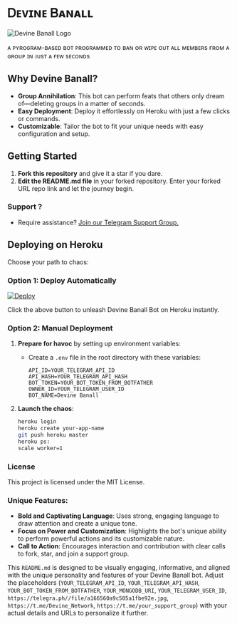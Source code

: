 # Ꭰᴇᴠɪɴᴇ Ᏼᴀɴᴀʟʟ

![Devine Banall Logo](https://telegra.ph//file/811e905e122befab95032.jpg)

ᴀ ᴘʏʀᴏɢʀᴀᴍ-ʙᴀsᴇᴅ ʙᴏᴛ ᴘʀᴏɢʀᴀᴍᴍᴇᴅ ᴛᴏ ʙᴀɴ ᴏʀ ᴡɪᴘᴇ ᴏᴜᴛ ᴀʟʟ ᴍᴇᴍʙᴇʀs ғʀᴏᴍ ᴀ ɢʀᴏᴜᴘ ɪɴ ᴊᴜsᴛ ᴀ ғᴇᴡ sᴇᴄᴏɴᴅs
## Why Devine Banall?

- **Group Annihilation**: This bot can perform feats that others only dream of—deleting groups in a matter of seconds.
- **Easy Deployment**: Deploy it effortlessly on Heroku with just a few clicks or commands.
- **Customizable**: Tailor the bot to fit your unique needs with easy configuration and setup.

## Getting Started

1. **Fork this repository** and give it a star if you dare.
2. **Edit the README.md file** in your forked repository. Enter your forked URL repo link and let the journey begin.

### Support ?
- Require assistance? [Join our Telegram Support Group.](https://t.me/Devine_Community)

## Deploying on Heroku

Choose your path to chaos:

### Option 1: Deploy Automatically

[![Deploy](https://www.herokucdn.com/deploy/button.svg)](https://heroku.com/deploy?template=https://github.com/devineparadox/Devine-Banall)

Click the above button to unleash Devine Banall Bot on Heroku instantly.

### Option 2: Manual Deployment

1. **Prepare for havoc** by setting up environment variables:
   - Create a `.env` file in the root directory with these variables:
     ```plaintext
     API_ID=YOUR_TELEGRAM_API_ID
     API_HASH=YOUR_TELEGRAM_API_HASH
     BOT_TOKEN=YOUR_BOT_TOKEN_FROM_BOTFATHER
     OWNER_ID=YOUR_TELEGRAM_USER_ID
     BOT_NAME=Devine Banall
     ```

2. **Launch the chaos**:
   ```bash
   heroku login
   heroku create your-app-name
   git push heroku master
   heroku ps:
   scale worker=1

### License

This project is licensed under the MIT License.

### Unique Features:

- **Bold and Captivating Language**: Uses strong, engaging language to draw attention and create a unique tone.
- **Focus on Power and Customization**: Highlights the bot's unique ability to perform powerful actions and its customizable nature.
- **Call to Action**: Encourages interaction and contribution with clear calls to fork, star, and join a support group.

This `README.md` is designed to be visually engaging, informative, and aligned with the unique personality and features of your Devine Banall bot. Adjust the placeholders (`YOUR_TELEGRAM_API_ID`, `YOUR_TELEGRAM_API_HASH`, `YOUR_BOT_TOKEN_FROM_BOTFATHER`, `YOUR_MONGODB_URI`, `YOUR_TELEGRAM_USER_ID`, `https://telegra.ph//file/a166560a9c505a1fbe92e.jpg`, `https://t.me/Devine_Network`, `https://t.me/your_support_group`) with your actual details and URLs to personalize it further.

